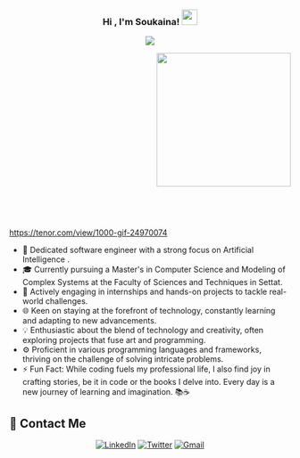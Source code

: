 
<h3 align="center">
  Hi , I'm Soukaina!
  <img src="https://media.giphy.com/media/hvRJCLFzcasrR4ia7z/giphy.gif" width="28">
</h3>
<p align="center">
  <a href="https://github.com/DenverCoder1/readme-typing-svg"><img src="https://readme-typing-svg.herokuapp.com/?lines=Software%20Engineer;Always%20hungry%20for%20more%20knowledge%20and%20tech%20innovations&font=Fira%20Code&center=true&width=440&height=45&color=f75c7e&vCenter=true&size=22"></a>
</p> 
<div style="height: 300px;"> <!-- Set a height for the container -->
  <img width="240" align="right" src="https://c.tenor.com/W589nIs4kMMAAAAC/tenor.gif" float: right;">
</div>

https://tenor.com/view/1000-gif-24970074

- 🚀 Dedicated software engineer with a strong focus on Artificial Intelligence .
- 🎓 Currently pursuing a Master's in Computer Science and Modeling of Complex Systems at the Faculty of Sciences and Techniques in Settat.
- 💼 Actively engaging in internships and hands-on projects to tackle real-world challenges.
- 🌐 Keen on staying at the forefront of technology, constantly learning and adapting to new advancements.
- 💡 Enthusiastic about the blend of technology and creativity, often exploring projects that fuse art and programming.
- ⚙️ Proficient in various programming languages and frameworks, thriving on the challenge of solving intricate problems.
- ⚡ Fun Fact: While coding fuels my professional life, I also find joy in crafting stories, be it in code or the books I delve into. Every day is a new journey of learning and imagination. 📚☕


## 🔗 Contact Me

<p align="center">
  <a href="https://www.linkedin.com/in/soukaina-tariki-8354351a4"><img alt="LinkedIn" src="https://img.shields.io/badge/-LinkedIn-blue"></a>
  <a href="https://twitter.com/soukaina_tariki"><img alt="Twitter" src="https://img.shields.io/badge/-Twitter-1da1f2"></a>
  <a href="mailto:soukainatariki2001@gmail.com"><img alt="Gmail" src="https://img.shields.io/badge/-Gmail-red"></a>
 <!-- <a href="[Link to Your Portfolio Website]"><img alt="Portfolio" src="https://img.shields.io/badge/-Portfolio-9cf"></a> -->
</p>

